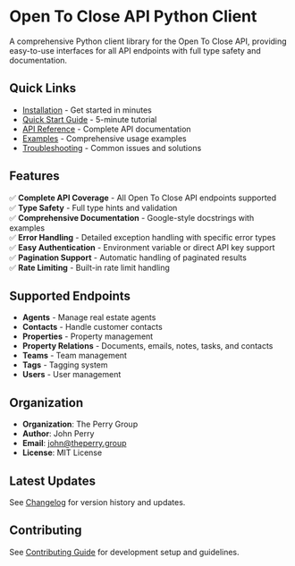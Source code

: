 # Open To Close API Python Client

A comprehensive Python client library for the Open To Close API, providing easy-to-use interfaces for all API endpoints with full type safety and documentation.

## Quick Links

- [Installation](getting-started/installation.md) - Get started in minutes
- [Quick Start Guide](getting-started/quickstart.md) - 5-minute tutorial
- [API Reference](reference/api-reference.md) - Complete API documentation
- [Examples](guides/examples.md) - Comprehensive usage examples
- [Troubleshooting](guides/troubleshooting.md) - Common issues and solutions

## Features

✅ **Complete API Coverage** - All Open To Close API endpoints supported  
✅ **Type Safety** - Full type hints and validation  
✅ **Comprehensive Documentation** - Google-style docstrings with examples  
✅ **Error Handling** - Detailed exception handling with specific error types  
✅ **Easy Authentication** - Environment variable or direct API key support  
✅ **Pagination Support** - Automatic handling of paginated results  
✅ **Rate Limiting** - Built-in rate limit handling  

## Supported Endpoints

- **Agents** - Manage real estate agents
- **Contacts** - Handle customer contacts
- **Properties** - Property management
- **Property Relations** - Documents, emails, notes, tasks, and contacts
- **Teams** - Team management
- **Tags** - Tagging system
- **Users** - User management

## Organization

- **Organization**: The Perry Group
- **Author**: John Perry
- **Email**: john@theperry.group
- **License**: MIT License

## Latest Updates

See [Changelog](development/changelog.md) for version history and updates.

## Contributing

See [Contributing Guide](development/contributing.md) for development setup and guidelines. 